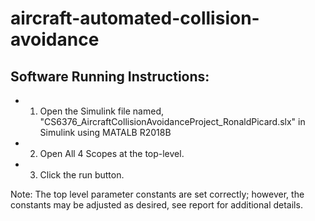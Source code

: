 # aircraft-automated-collision-avoidance


## Software Running Instructions:

- 1. Open the Simulink file named, "CS6376_AircraftCollisionAvoidanceProject_RonaldPicard.slx" in Simulink using MATALB R2018B

- 2. Open All 4 Scopes at the top-level.

- 3. Click the run button. 

Note: The top level parameter constants are set correctly; however, the constants may be adjusted as desired, see report for additional details. 